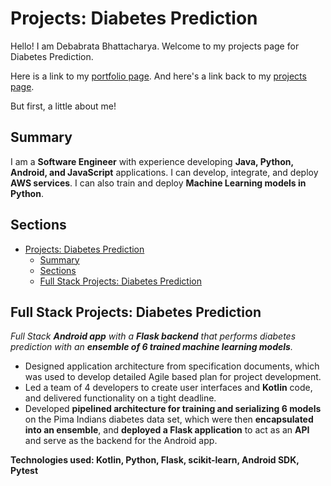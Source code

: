 # Projects: Diabetes Prediction

Hello! I am Debabrata Bhattacharya. Welcome to my projects page for Diabetes Prediction.

Here is a link to my [portfolio page](../index.html). And here's a link back to my [projects page](../projects.html).

But first, a little about me!

## Summary

I am a **Software Engineer** with experience developing **Java, Python, Android, and JavaScript** applications. I can develop, integrate, and deploy **AWS services**. I can also train and deploy **Machine Learning models in Python**.

## Sections

- [Projects: Diabetes Prediction](#projects-diabetes-prediction)
  - [Summary](#summary)
  - [Sections](#sections)
  - [Full Stack Projects: Diabetes Prediction](#full-stack-projects-diabetes-prediction)

## Full Stack Projects: Diabetes Prediction

*Full Stack **Android app** with a **Flask backend** that performs diabetes prediction with an **ensemble of 6 trained machine learning models**.*

- Designed application architecture from specification documents, which was used to develop detailed Agile based plan for project development.
- Led a team of 4 developers to create user interfaces and **Kotlin** code, and delivered functionality on a tight deadline.
- Developed **pipelined architecture for training and serializing 6 models** on the Pima Indians diabetes data set, which were then **encapsulated into an ensemble**, and **deployed a Flask application** to act as an **API** and serve as the backend for the Android app.

**Technologies used: Kotlin, Python, Flask, scikit-learn, Android SDK, Pytest**
